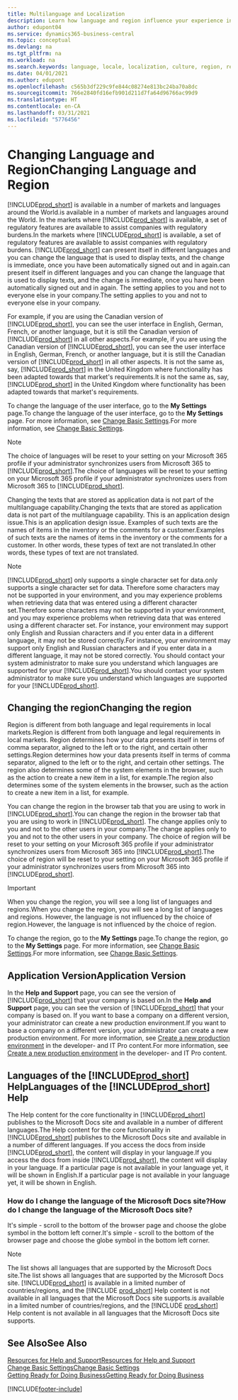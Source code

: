 ```yaml
---
title: Multilanguage and Localization
description: Learn how language and region influence your experience in Business Central. Change the language of the user interface in My Settings.
author: edupont04
ms.service: dynamics365-business-central
ms.topic: conceptual
ms.devlang: na
ms.tgt_pltfrm: na
ms.workload: na
ms.search.keywords: language, locale, localization, culture, region, regional settings
ms.date: 04/01/2021
ms.author: edupont
ms.openlocfilehash: c565b3df229c9fe844c08274e813bc24ba70a8dc
ms.sourcegitcommit: 766e2840fd16efb901d211d7fa64d96766ac99d9
ms.translationtype: HT
ms.contentlocale: en-CA
ms.lasthandoff: 03/31/2021
ms.locfileid: "5776456"
---
```

# <a name="changing-language-and-region"></a><span data-ttu-id="f3040-104">Changing Language and Region</span><span class="sxs-lookup"><span data-stu-id="f3040-104">Changing Language and Region</span></span>

[!INCLUDE[prod_short](includes/prod_short.md)] <span data-ttu-id="f3040-105">is available in a number of markets and languages around the World.</span><span class="sxs-lookup"><span data-stu-id="f3040-105">is available in a number of markets and languages around the World.</span></span> <span data-ttu-id="f3040-106">In the markets where [!INCLUDE[prod_short](includes/prod_short.md)] is available, a set of regulatory features are available to assist companies with regulatory burdens.</span><span class="sxs-lookup"><span data-stu-id="f3040-106">In the markets where [!INCLUDE[prod_short](includes/prod_short.md)] is available, a set of regulatory features are available to assist companies with regulatory burdens.</span></span> [!INCLUDE[prod_short](includes/prod_short.md)] <span data-ttu-id="f3040-107">can present itself in different languages and you can change the language that is used to display texts, and the change is immediate, once you have been automatically signed out and in again.</span><span class="sxs-lookup"><span data-stu-id="f3040-107">can present itself in different languages and you can change the language that is used to display texts, and the change is immediate, once you have been automatically signed out and in again.</span></span> <span data-ttu-id="f3040-108">The setting applies to you and not to everyone else in your company.</span><span class="sxs-lookup"><span data-stu-id="f3040-108">The setting applies to you and not to everyone else in your company.</span></span>  

<span data-ttu-id="f3040-109">For example, if you are using the Canadian version of [!INCLUDE[prod_short](includes/prod_short.md)], you can see the user interface in English, German, French, or another language, but it is still the Canadian version of [!INCLUDE[prod_short](includes/prod_short.md)] in all other aspects.</span><span class="sxs-lookup"><span data-stu-id="f3040-109">For example, if you are using the Canadian version of [!INCLUDE[prod_short](includes/prod_short.md)], you can see the user interface in English, German, French, or another language, but it is still the Canadian version of [!INCLUDE[prod_short](includes/prod_short.md)] in all other aspects.</span></span> <span data-ttu-id="f3040-110">It is not the same as, say, [!INCLUDE[prod_short](includes/prod_short.md)] in the United Kingdom where functionality has been adapted towards that market's requirements.</span><span class="sxs-lookup"><span data-stu-id="f3040-110">It is not the same as, say, [!INCLUDE[prod_short](includes/prod_short.md)] in the United Kingdom where functionality has been adapted towards that market's requirements.</span></span>  

<span data-ttu-id="f3040-111">To change the language of the user interface, go to the **My Settings** page.</span><span class="sxs-lookup"><span data-stu-id="f3040-111">To change the language of the user interface, go to the **My Settings** page.</span></span> <span data-ttu-id="f3040-112">For more information, see [Change Basic Settings](ui-change-basic-settings.md#language).</span><span class="sxs-lookup"><span data-stu-id="f3040-112">For more information, see [Change Basic Settings](ui-change-basic-settings.md#language).</span></span> 

> [!NOTE]  
> <span data-ttu-id="f3040-113">The choice of languages will be reset to your setting on your Microsoft 365 profile if your administrator synchronizes users from Microsoft 365 to [!INCLUDE[prod_short](includes/prod_short.md)].</span><span class="sxs-lookup"><span data-stu-id="f3040-113">The choice of languages will be reset to your setting on your Microsoft 365 profile if your administrator synchronizes users from Microsoft 365 to [!INCLUDE[prod_short](includes/prod_short.md)].</span></span>

<span data-ttu-id="f3040-114">Changing the texts that are stored as application data is not part of the multilanguage capability.</span><span class="sxs-lookup"><span data-stu-id="f3040-114">Changing the texts that are stored as application data is not part of the multilanguage capability.</span></span> <span data-ttu-id="f3040-115">This is an application design issue.</span><span class="sxs-lookup"><span data-stu-id="f3040-115">This is an application design issue.</span></span> <span data-ttu-id="f3040-116">Examples of such texts are the names of items in the inventory or the comments for a customer.</span><span class="sxs-lookup"><span data-stu-id="f3040-116">Examples of such texts are the names of items in the inventory or the comments for a customer.</span></span> <span data-ttu-id="f3040-117">In other words, these types of text are not translated.</span><span class="sxs-lookup"><span data-stu-id="f3040-117">In other words, these types of text are not translated.</span></span>  

> [!NOTE]  
> [!INCLUDE[prod_short](includes/prod_short.md)] <span data-ttu-id="f3040-118">only supports a single character set for data.</span><span class="sxs-lookup"><span data-stu-id="f3040-118">only supports a single character set for data.</span></span> <span data-ttu-id="f3040-119">Therefore some characters may not be supported in your environment, and you may experience problems when retrieving data that was entered using a different character set.</span><span class="sxs-lookup"><span data-stu-id="f3040-119">Therefore some characters may not be supported in your environment, and you may experience problems when retrieving data that was entered using a different character set.</span></span> <span data-ttu-id="f3040-120">For instance, your environment may support only English and Russian characters and if you enter data in a different language, it may not be stored correctly.</span><span class="sxs-lookup"><span data-stu-id="f3040-120">For instance, your environment may support only English and Russian characters and if you enter data in a different language, it may not be stored correctly.</span></span> <span data-ttu-id="f3040-121">You should contact your system administrator to make sure you understand which languages are supported for your [!INCLUDE[prod_short](includes/prod_short.md)].</span><span class="sxs-lookup"><span data-stu-id="f3040-121">You should contact your system administrator to make sure you understand which languages are supported for your [!INCLUDE[prod_short](includes/prod_short.md)].</span></span>  

## <a name="changing-the-region"></a><span data-ttu-id="f3040-122">Changing the region</span><span class="sxs-lookup"><span data-stu-id="f3040-122">Changing the region</span></span>
<span data-ttu-id="f3040-123">Region is different from both language and legal requirements in local markets.</span><span class="sxs-lookup"><span data-stu-id="f3040-123">Region is different from both language and legal requirements in local markets.</span></span> <span data-ttu-id="f3040-124">Region determines how your data presents itself in terms of comma separator, aligned to the left or to the right, and certain other settings.</span><span class="sxs-lookup"><span data-stu-id="f3040-124">Region determines how your data presents itself in terms of comma separator, aligned to the left or to the right, and certain other settings.</span></span> <span data-ttu-id="f3040-125">The region also determines some of the system elements in the browser, such as the action to create a new item in a list, for example.</span><span class="sxs-lookup"><span data-stu-id="f3040-125">The region also determines some of the system elements in the browser, such as the action to create a new item in a list, for example.</span></span>  

<span data-ttu-id="f3040-126">You can change the region in the browser tab that you are using to work in [!INCLUDE[prod_short](includes/prod_short.md)].</span><span class="sxs-lookup"><span data-stu-id="f3040-126">You can change the region in the browser tab that you are using to work in [!INCLUDE[prod_short](includes/prod_short.md)].</span></span> <span data-ttu-id="f3040-127">The change applies only to you and not to the other users in your company.</span><span class="sxs-lookup"><span data-stu-id="f3040-127">The change applies only to you and not to the other users in your company.</span></span>  <span data-ttu-id="f3040-128">The choice of region will be reset to your setting on your Microsoft 365 profile if your administrator synchronizes users from Microsoft 365 into [!INCLUDE[prod_short](includes/prod_short.md)].</span><span class="sxs-lookup"><span data-stu-id="f3040-128">The choice of region will be reset to your setting on your Microsoft 365 profile if your administrator synchronizes users from Microsoft 365 into [!INCLUDE[prod_short](includes/prod_short.md)].</span></span>

> [!IMPORTANT]  
> <span data-ttu-id="f3040-129">When you change the region, you will see a long list of languages and regions.</span><span class="sxs-lookup"><span data-stu-id="f3040-129">When you change the region, you will see a long list of languages and regions.</span></span> <span data-ttu-id="f3040-130">However, the language is not influenced by the choice of region.</span><span class="sxs-lookup"><span data-stu-id="f3040-130">However, the language is not influenced by the choice of region.</span></span>  

<span data-ttu-id="f3040-131">To change the region, go to the **My Settings** page.</span><span class="sxs-lookup"><span data-stu-id="f3040-131">To change the region, go to the **My Settings** page.</span></span> <span data-ttu-id="f3040-132">For more information, see [Change Basic Settings](ui-change-basic-settings.md).</span><span class="sxs-lookup"><span data-stu-id="f3040-132">For more information, see [Change Basic Settings](ui-change-basic-settings.md).</span></span>  

## <a name="application-version"></a><span data-ttu-id="f3040-133">Application Version</span><span class="sxs-lookup"><span data-stu-id="f3040-133">Application Version</span></span>

<span data-ttu-id="f3040-134">In the **Help and Support** page, you can see the version of [!INCLUDE[prod_short](includes/prod_short.md)] that your company is based on.</span><span class="sxs-lookup"><span data-stu-id="f3040-134">In the **Help and Support** page, you can see the version of [!INCLUDE[prod_short](includes/prod_short.md)] that your company is based on.</span></span> <span data-ttu-id="f3040-135">If you want to base a company on a different version, your administrator can create a new production environment.</span><span class="sxs-lookup"><span data-stu-id="f3040-135">If you want to base a company on a different version, your administrator can create a new production environment.</span></span> <span data-ttu-id="f3040-136">For more information, see [Create a new production environment](/dynamics365/business-central/dev-itpro/administration/tenant-admin-center-environments#create-a-new-production-environment) in the developer- and IT Pro content.</span><span class="sxs-lookup"><span data-stu-id="f3040-136">For more information, see [Create a new production environment](/dynamics365/business-central/dev-itpro/administration/tenant-admin-center-environments#create-a-new-production-environment) in the developer- and IT Pro content.</span></span>  

## <a name="languages-of-the-prod_short-help"></a><span data-ttu-id="f3040-137">Languages of the [!INCLUDE[prod_short](includes/prod_short.md)] Help</span><span class="sxs-lookup"><span data-stu-id="f3040-137">Languages of the [!INCLUDE[prod_short](includes/prod_short.md)] Help</span></span>

<span data-ttu-id="f3040-138">The Help content for the core functionality in [!INCLUDE[prod_short](includes/prod_short.md)] publishes to the Microsoft Docs site and available in a number of different languages.</span><span class="sxs-lookup"><span data-stu-id="f3040-138">The Help content for the core functionality in [!INCLUDE[prod_short](includes/prod_short.md)] publishes to the Microsoft Docs site and available in a number of different languages.</span></span> <span data-ttu-id="f3040-139">If you access the docs from inside [!INCLUDE[prod_short](includes/prod_short.md)], the content will display in your language.</span><span class="sxs-lookup"><span data-stu-id="f3040-139">If you access the docs from inside [!INCLUDE[prod_short](includes/prod_short.md)], the content will display in your language.</span></span> <span data-ttu-id="f3040-140">If a particular page is not available in your language yet, it will be shown in English.</span><span class="sxs-lookup"><span data-stu-id="f3040-140">If a particular page is not available in your language yet, it will be shown in English.</span></span>

### <a name="how-do-i-change-the-language-of-the-microsoft-docs-site"></a><span data-ttu-id="f3040-141">How do I change the language of the Microsoft Docs site?</span><span class="sxs-lookup"><span data-stu-id="f3040-141">How do I change the language of the Microsoft Docs site?</span></span>

<span data-ttu-id="f3040-142">It's simple - scroll to the bottom of the browser page and choose the globe symbol in the bottom left corner.</span><span class="sxs-lookup"><span data-stu-id="f3040-142">It's simple - scroll to the bottom of the browser page and choose the globe symbol in the bottom left corner.</span></span>

> [!NOTE]  
> <span data-ttu-id="f3040-143">The list shows all languages that are supported by the Microsoft Docs site.</span><span class="sxs-lookup"><span data-stu-id="f3040-143">The list shows all languages that are supported by the Microsoft Docs site.</span></span> [!INCLUDE[prod_short](includes/prod_short.md)] <span data-ttu-id="f3040-144">is available in a limited number of countries/regions, and the [!INCLUDE [prod_short](includes/prod_short.md)] Help content is not available in all languages that the Microsoft Docs site supports.</span><span class="sxs-lookup"><span data-stu-id="f3040-144">is available in a limited number of countries/regions, and the [!INCLUDE [prod_short](includes/prod_short.md)] Help content is not available in all languages that the Microsoft Docs site supports.</span></span>

## <a name="see-also"></a><span data-ttu-id="f3040-145">See Also</span><span class="sxs-lookup"><span data-stu-id="f3040-145">See Also</span></span>

[<span data-ttu-id="f3040-146">Resources for Help and Support</span><span class="sxs-lookup"><span data-stu-id="f3040-146">Resources for Help and Support</span></span>](product-help-and-support.md)  
[<span data-ttu-id="f3040-147">Change Basic Settings</span><span class="sxs-lookup"><span data-stu-id="f3040-147">Change Basic Settings</span></span>](ui-change-basic-settings.md)  
[<span data-ttu-id="f3040-148">Getting Ready for Doing Business</span><span class="sxs-lookup"><span data-stu-id="f3040-148">Getting Ready for Doing Business</span></span>](ui-get-ready-business.md)  


[!INCLUDE[footer-include](includes/footer-banner.md)]